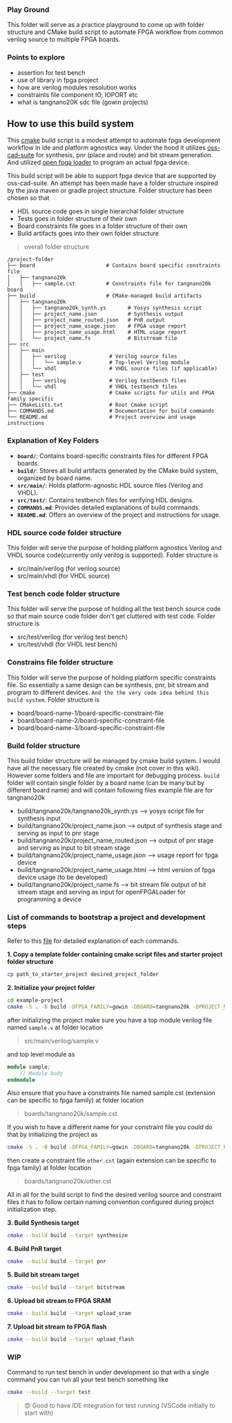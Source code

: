 ### Play Ground

This folder will serve as a practice playground to come up with folder structure and CMake build script to automate FPGA workflow from common verilog source to multiple FPGA boards.

### Points to explore

- assertion for test bench
- use of library in fpga project
- how are verilog modules resolution works
- constraints file component IO, IOPORT etc
- what is tangnano20K sdc file (gowin projects)

## How to use this build system

This [cmake](https://cmake.org/) build script is a modest attempt to automate fpga development workflow in ide and platform agnostics way. Under the hood it utilizes [oss-cad-suite](https://github.com/YosysHQ/oss-cad-suite-build) for synthesis, pnr (place and route) and bit stream generation. And utilized [open fpga loader](https://github.com/trabucayre/openFPGALoader) to program an actual fpga device.

This build script will be able to support fpga device that are supported by oss-cad-suite. An attempt has been made have a folder structure inspired by the java maven or gradle project structure. Folder structure has been chosen so that

- HDL source code goes in single hierarchal folder structure
- Tests goes in folder structure of their own
- Board constraints file goes in a folder structure of their own
- Build artifacts goes into their own folder structure

> overall folder structure

```
/project-folder
├── board                       # Contains board specific constraints file
│   ├── tangnano20k
│   │   ├── sample.cst          # Constraints file for tangnano20k board
├── build                       # CMake-managed build artifacts
│   ├── tangnano20k
│   │   ├── tangnano20k_synth.ys       # Yosys synthesis script
│   │   ├── project_name.json          # Synthesis output
│   │   ├── project_name_routed.json   # PnR output
│   │   ├── project_name_usage.json    # FPGA usage report
│   │   ├── project_name_usage.html    # HTML usage report
│   │   └── project_name.fs            # Bitstream file
├── src
│   ├── main
│   │   ├── verilog              # Verilog source files
│   │   │   └── sample.v         # Top-level Verilog module
│   │   └── vhdl                 # VHDL source files (if applicable)
│   ├── test
│   │   ├── verilog              # Verilog testbench files
│   │   └── vhdl                 # VHDL testbench files
├── cmake                        # Cmake scripts for utils and FPGA family specific
├── CMakeLists.txt               # Root Cmake script
├── COMMANDS.md                  # Documentation for build commands
└── README.md                    # Project overview and usage instructions
```

### Explanation of Key Folders

- **`board/`**: Contains board-specific constraints files for different FPGA boards.
- **`build/`**: Stores all build artifacts generated by the CMake build system, organized by board name.
- **`src/main/`**: Holds platform-agnostic HDL source files (Verilog and VHDL).
- **`src/test/`**: Contains testbench files for verifying HDL designs.
- **`COMMANDS.md`**: Provides detailed explanations of build commands.
- **`README.md`**: Offers an overview of the project and instructions for usage.

### HDL source code folder structure

This folder will serve the purpose of holding platform agnostics Verilog and VHDL source code(currently only verilog is supported). Folder structure is

- src/main/verilog (for verilog source)
- src/main/vhdl (for VHDL source)

### Test bench code folder structure

This folder will serve the purpose of holding all the test bench source code so that main source code folder don't get cluttered with test code. Folder structure is

- src/test/verilog (for verilog test bench)
- src/test/vhdl (for VHDL test bench)

### Constrains file folder structure

This folder will serve the purpose of holding platform specific constraints file. So essentially a same design can be synthesis, pnr, bit stream and program to different devices. `And the the very code idea behind this build system`. Folder structure is

- board/board-name-1/board-specific-constraint-file
- board/board-name-2/board-specific-constraint-file
- board/board-name-3/board-specific-constraint-file

### Build folder structure

This build folder structure will be managed by cmake build system. I would have all the necessary file created by cmake (not cover in this wiki). However some folders and file are important for debugging process. `build` folder will contain single folder by a board name (can be many but by different board name) and will contain following files example file are for tangnano20k

- build/tangnano20k/tangnano20k_synth.ys --> yosys script file for synthesis input
- build/tangnano20k/project_name.json --> output of synthesis stage and serving as input to pnr stage
- build/tangnano20k/project_name_routed.json --> output of pnr stage and serving as input to bit stream stage
- build/tangnano20k/project_name_usage.json --> usage report for fpga device
- build/tangnano20k/project_name_usage.html --> html version of fpga device usage (to be developed)
- build/tangnano20k/project_name.fs --> bit stream file output of bit stream stage and serving as input for openFPGALoader for programming a device

### List of commands to bootstrap a project and development steps

Refer to this [file](./COMMANDS.md) for detailed explanation of each commands.

**1. Copy a template folder containing cmake script files and starter project folder structure**

```sh
cp path_to_starter_project desired_project_folder
```

**2. Initialize your project folder**

```sh
cd example-project
cmake -S . -B build -DFPGA_FAMILY=gowin -DBOARD=tangnano20k -DPROJECT_NAME=sample
```

after initializing the project make sure you have a top module verilog file named `sample.v` at folder location

> src/main/verilog/sample.v

and top level module as

```verilog
module sample;
    // Module body
endmodule
```

Also ensure that you have a constraints file named sample.cst (extension can be specific to fpga family) at folder location

> boards/tangnano20k/sample.cst

If you wish to have a different name for your constraint file you could do that by initializing the project as

```sh
cmake -S . -B build -DFPGA_FAMILY=gowin -DBOARD=tangnano20k -DPROJECT_NAME=sample -DCONSTRAINT_FILE=other
```

then create a constraint file `other.cst` (again extension can be specific to fpga family) at folder location

> boards/tangnano20k/other.cst

All in all for the build script to find the desired verilog source and constraint files it has to follow certain naming convention configured during project initialization step.

**3. Build Synthesis target**

```sh
cmake --build build --target synthesize
```

**4. Build PnR target**

```sh
cmake --build build --target pnr
```

**5. Build bit stream target**

```sh
cmake --build build --target bitstream
```

**6. Upload bit stream to FPGA SRAM**

```sh
cmake --build build --target upload_sram
```

**7. Upload bit stream to FPGA flash**

```sh
cmake --build build --target upload_flash
```

### WIP

Command to run test bench in under development so that with a single command you can run all your test bench something like

```sh
cmake --build --target test
```

> :heart_eyes: Good to have IDE integration for test running (VSCode initially to start with)
